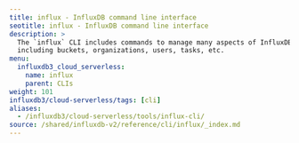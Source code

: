 ```yaml
---
title: influx - InfluxDB command line interface
seotitle: influx - InfluxDB command line interface
description: >
  The `influx` CLI includes commands to manage many aspects of InfluxDB,
  including buckets, organizations, users, tasks, etc.
menu:
  influxdb3_cloud_serverless:
    name: influx
    parent: CLIs
weight: 101
influxdb3/cloud-serverless/tags: [cli]
aliases:
  - /influxdb3/cloud-serverless/tools/influx-cli/
source: /shared/influxdb-v2/reference/cli/influx/_index.md
---
```


<!-- The content of this file is at 
// SOURCE content/shared/influxdb-v2/reference/cli/influx/_index.md-->
